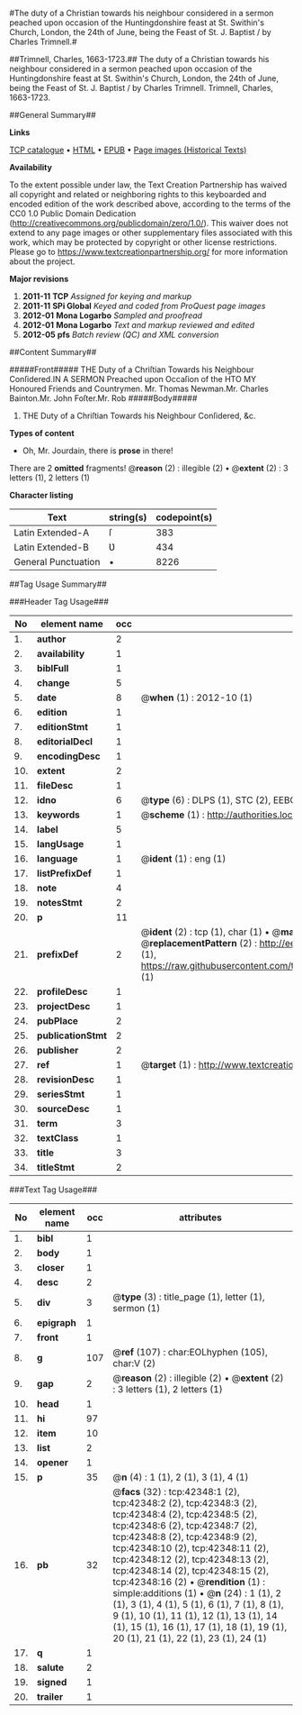 #The duty of a Christian towards his neighbour considered in a sermon peached upon occasion of the Huntingdonshire feast at St. Swithin's Church, London, the 24th of June, being the Feast of St. J. Baptist / by Charles Trimnell.#

##Trimnell, Charles, 1663-1723.##
The duty of a Christian towards his neighbour considered in a sermon peached upon occasion of the Huntingdonshire feast at St. Swithin's Church, London, the 24th of June, being the Feast of St. J. Baptist / by Charles Trimnell.
Trimnell, Charles, 1663-1723.

##General Summary##

**Links**

[TCP catalogue](http://www.ota.ox.ac.uk/tcp/)  • 
[HTML](http://tei.it.ox.ac.uk/tcp/Texts-HTML/free/A63/A63243.html)  • 
[EPUB](http://tei.it.ox.ac.uk/tcp/Texts-EPUB/free/A63/A63243.epub) • 
[Page images (Historical Texts)](https://historicaltexts.jisc.ac.uk/eebo-09057470e)

**Availability**

To the extent possible under law, the Text Creation Partnership has waived all copyright and related or neighboring rights to this keyboarded and encoded edition of the work described above, according to the terms of the CC0 1.0 Public Domain Dedication (http://creativecommons.org/publicdomain/zero/1.0/). This waiver does not extend to any page images or other supplementary files associated with this work, which may be protected by copyright or other license restrictions. Please go to https://www.textcreationpartnership.org/ for more information about the project.

**Major revisions**

1. __2011-11__ __TCP__ *Assigned for keying and markup*
1. __2011-11__ __SPi Global__ *Keyed and coded from ProQuest page images*
1. __2012-01__ __Mona Logarbo__ *Sampled and proofread*
1. __2012-01__ __Mona Logarbo__ *Text and markup reviewed and edited*
1. __2012-05__ __pfs__ *Batch review (QC) and XML conversion*

##Content Summary##

#####Front#####
THE Duty of a Chriſtian Towards his Neighbour Conſidered.IN A SERMON Preached upon Occaſion of the HTO MY Honoured Friends and Countrymen.
Mr. Thomas Newman.Mr. Charles Bainton.Mr. John Foſter.Mr. Rob
#####Body#####

1. THE Duty of a Chriſtian Towards his Neighbour Conſidered, &c.

**Types of content**

  * Oh, Mr. Jourdain, there is **prose** in there!

There are 2 **omitted** fragments! 
 @__reason__ (2) : illegible (2)  •  @__extent__ (2) : 3 letters (1), 2 letters (1)

**Character listing**


|Text|string(s)|codepoint(s)|
|---|---|---|
|Latin Extended-A|ſ|383|
|Latin Extended-B|Ʋ|434|
|General Punctuation|•|8226|

##Tag Usage Summary##

###Header Tag Usage###

|No|element name|occ|attributes|
|---|---|---|---|
|1.|__author__|2||
|2.|__availability__|1||
|3.|__biblFull__|1||
|4.|__change__|5||
|5.|__date__|8| @__when__ (1) : 2012-10 (1)|
|6.|__edition__|1||
|7.|__editionStmt__|1||
|8.|__editorialDecl__|1||
|9.|__encodingDesc__|1||
|10.|__extent__|2||
|11.|__fileDesc__|1||
|12.|__idno__|6| @__type__ (6) : DLPS (1), STC (2), EEBO-CITATION (1), OCLC (1), VID (1)|
|13.|__keywords__|1| @__scheme__ (1) : http://authorities.loc.gov/ (1)|
|14.|__label__|5||
|15.|__langUsage__|1||
|16.|__language__|1| @__ident__ (1) : eng (1)|
|17.|__listPrefixDef__|1||
|18.|__note__|4||
|19.|__notesStmt__|2||
|20.|__p__|11||
|21.|__prefixDef__|2| @__ident__ (2) : tcp (1), char (1)  •  @__matchPattern__ (2) : ([0-9\-]+):([0-9IVX]+) (1), (.+) (1)  •  @__replacementPattern__ (2) : http://eebo.chadwyck.com/downloadtiff?vid=$1&page=$2 (1), https://raw.githubusercontent.com/textcreationpartnership/Texts/master/tcpchars.xml#$1 (1)|
|22.|__profileDesc__|1||
|23.|__projectDesc__|1||
|24.|__pubPlace__|2||
|25.|__publicationStmt__|2||
|26.|__publisher__|2||
|27.|__ref__|1| @__target__ (1) : http://www.textcreationpartnership.org/docs/. (1)|
|28.|__revisionDesc__|1||
|29.|__seriesStmt__|1||
|30.|__sourceDesc__|1||
|31.|__term__|3||
|32.|__textClass__|1||
|33.|__title__|3||
|34.|__titleStmt__|2||


###Text Tag Usage###

|No|element name|occ|attributes|
|---|---|---|---|
|1.|__bibl__|1||
|2.|__body__|1||
|3.|__closer__|1||
|4.|__desc__|2||
|5.|__div__|3| @__type__ (3) : title_page (1), letter (1), sermon (1)|
|6.|__epigraph__|1||
|7.|__front__|1||
|8.|__g__|107| @__ref__ (107) : char:EOLhyphen (105), char:V (2)|
|9.|__gap__|2| @__reason__ (2) : illegible (2)  •  @__extent__ (2) : 3 letters (1), 2 letters (1)|
|10.|__head__|1||
|11.|__hi__|97||
|12.|__item__|10||
|13.|__list__|2||
|14.|__opener__|1||
|15.|__p__|35| @__n__ (4) : 1 (1), 2 (1), 3 (1), 4 (1)|
|16.|__pb__|32| @__facs__ (32) : tcp:42348:1 (2), tcp:42348:2 (2), tcp:42348:3 (2), tcp:42348:4 (2), tcp:42348:5 (2), tcp:42348:6 (2), tcp:42348:7 (2), tcp:42348:8 (2), tcp:42348:9 (2), tcp:42348:10 (2), tcp:42348:11 (2), tcp:42348:12 (2), tcp:42348:13 (2), tcp:42348:14 (2), tcp:42348:15 (2), tcp:42348:16 (2)  •  @__rendition__ (1) : simple:additions (1)  •  @__n__ (24) : 1 (1), 2 (1), 3 (1), 4 (1), 5 (1), 6 (1), 7 (1), 8 (1), 9 (1), 10 (1), 11 (1), 12 (1), 13 (1), 14 (1), 15 (1), 16 (1), 17 (1), 18 (1), 19 (1), 20 (1), 21 (1), 22 (1), 23 (1), 24 (1)|
|17.|__q__|1||
|18.|__salute__|2||
|19.|__signed__|1||
|20.|__trailer__|1||
